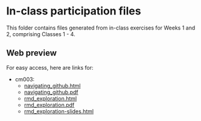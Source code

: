 # In-class participation files
This folder contains files generated from in-class exercises for Weeks 1 and 2, comprising Classes 1 - 4.

## Web preview
For easy access, here are links for:

- cm003:
  - [navigating_github.html](https://t-wang-ecohydro.github.io/STAT545-participation/In-class/weeks1and2/navigating_github.html)
  - [navigating_github.pdf](https://t-wang-ecohydro.github.io/STAT545-participation/In-class/weeks1and2/navigating_github.pdf)
  - [rmd_exploration.html](https://t-wang-ecohydro.github.io/STAT545-participation/In-class/weeks1and2/rmd_exploration.html)
  - [rmd_exploration.pdf](https://t-wang-ecohydro.github.io/STAT545-participation/In-class/weeks1and2/rmd_exploration.pdf)
  - [rmd_exploration-slides.html](https://t-wang-ecohydro.github.io/STAT545-participation/In-class/weeks1and2/rmd_exploration-slides.html#1)
  
